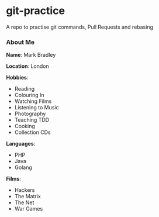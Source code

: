 # git-practice
A repo to practise git commands, Pull Requests and rebasing

### About Me

**Name**: Mark Bradley

**Location**: London

**Hobbies**:
  - Reading
  - Colouring In
  - Watching Films
  - Listening to Music
  - Photography
  - Teaching TDD
  - Cooking
  - Collection CDs

**Languages**:
  - PHP
  - Java
  - Golang

**Films**:
  - Hackers
  - The Matrix
  - The Net
  - War Games



